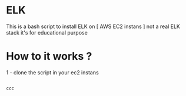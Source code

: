 # ELK

This is a bash script to install ELK on [  AWS EC2 instans ]
not a real ELK stack it's for educational purpose

# How to it works ? 

1 - clone the script in your ec2 instans


```

ccc

```
